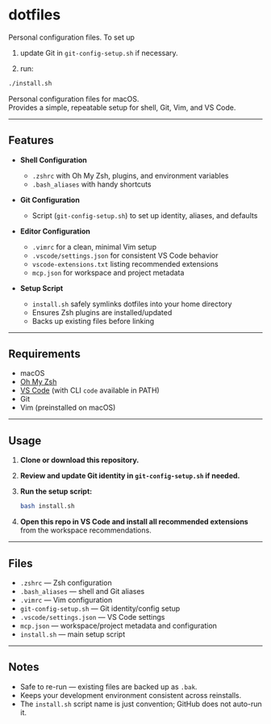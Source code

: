 # dotfiles

Personal configuration files. To set up

1. update Git in `git-config-setup.sh` if necessary.

2. run:

```sh
./install.sh
```

Personal configuration files for macOS.  
Provides a simple, repeatable setup for shell, Git, Vim, and VS Code.

---

## Features

- **Shell Configuration**
  - `.zshrc` with Oh My Zsh, plugins, and environment variables
  - `.bash_aliases` with handy shortcuts

- **Git Configuration**
  - Script (`git-config-setup.sh`) to set up identity, aliases, and defaults

- **Editor Configuration**
  - `.vimrc` for a clean, minimal Vim setup
  - `.vscode/settings.json` for consistent VS Code behavior
  - `vscode-extensions.txt` listing recommended extensions
  - `mcp.json` for workspace and project metadata

- **Setup Script**
  - `install.sh` safely symlinks dotfiles into your home directory
  - Ensures Zsh plugins are installed/updated
  - Backs up existing files before linking

---

## Requirements

- macOS
- [Oh My Zsh](https://ohmyz.sh/)
- [VS Code](https://code.visualstudio.com/) (with CLI `code` available in PATH)
- Git
- Vim (preinstalled on macOS)

---

## Usage

1. **Clone or download this repository.**
2. **Review and update Git identity in `git-config-setup.sh` if needed.**
3. **Run the setup script:**

   ```sh
   bash install.sh
   ```

4. **Open this repo in VS Code and install all recommended extensions** from the workspace recommendations.

---

## Files

- `.zshrc` — Zsh configuration
- `.bash_aliases` — shell and Git aliases
- `.vimrc` — Vim configuration
- `git-config-setup.sh` — Git identity/config setup
- `.vscode/settings.json` — VS Code settings
- `mcp.json` — workspace/project metadata and configuration
- `install.sh` — main setup script

---

## Notes

- Safe to re-run — existing files are backed up as `.bak`.
- Keeps your development environment consistent across reinstalls.
- The `install.sh` script name is just convention; GitHub does not auto-run it.
